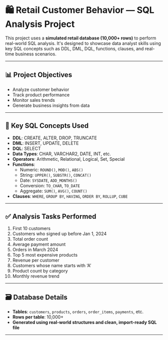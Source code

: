 # 🛍️ Retail Customer Behavior — SQL Analysis Project

This project uses a **simulated retail database (10,000+ rows)** to perform real-world SQL analysis. It's designed to showcase data analyst skills using key SQL concepts such as DDL, DML, DQL, functions, clauses, and real-time business scenarios.

---

## 📊 Project Objectives

- Analyze customer behavior
- Track product performance
- Monitor sales trends
- Generate business insights from data

---

## 🧠 Key SQL Concepts Used

- **DDL**: CREATE, ALTER, DROP, TRUNCATE  
- **DML**: INSERT, UPDATE, DELETE  
- **DQL**: SELECT  
- **Data Types**: CHAR, VARCHAR2, DATE, INT, etc.  
- **Operators**: Arithmetic, Relational, Logical, Set, Special  
- **Functions**:
  - Numeric: `ROUND()`, `MOD()`, `ABS()`  
  - String: `UPPER()`, `SUBSTR()`, `CONCAT()`  
  - Date: `SYSDATE`, `ADD_MONTHS()`  
  - Conversion: `TO_CHAR`, `TO_DATE`  
  - Aggregate: `SUM()`, `AVG()`, `COUNT()`  
- **Clauses**: `WHERE`, `GROUP BY`, `HAVING`, `ORDER BY`, `ROLLUP`, `CUBE`

---

## ✅ Analysis Tasks Performed

1. First 10 customers
2. Customers who signed up before Jan 1, 2024
3. Total order count
4. Average payment amount
5. Orders in March 2024
6. Top 5 most expensive products
7. Revenue per customer
8. Customers whose name starts with ‘A’
9. Product count by category
10. Monthly revenue trend

---

## 🗃️ Database Details

- **Tables**: `customers`, `products`, `orders`, `order_items`, `payments`, etc.
- **Rows per table**: 10,000+
- **Generated using real-world structures and clean, import-ready SQL file**

---


